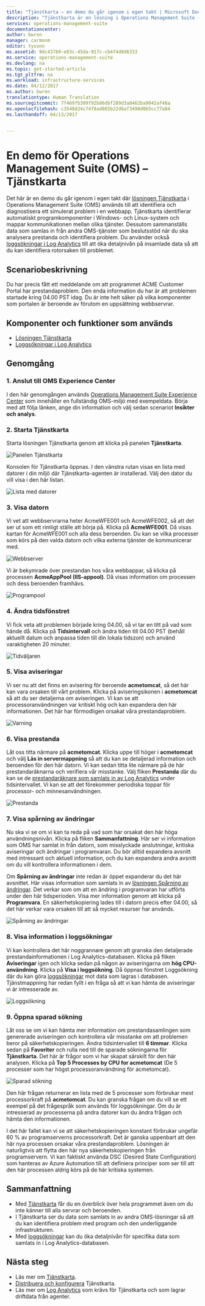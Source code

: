 ```yaml
---
title: "Tjänstkarta – en demo du går igenom i egen takt | Microsoft Docs"
description: "Tjänstkarta är en lösning i Operations Management Suite (OMS) och som automatiskt identifierar programkomponenter i Windows- och Linux-system och mappar kommunikationen mellan olika tjänster.  Det här är en demo du går igenom i egen takt där Tjänstkarta används till att identifiera och diagnostisera ett simulerat problem i en webbapp."
services: operations-management-suite
documentationcenter: 
author: bwren
manager: carmonm
editor: tysonn
ms.assetid: 9dc437b9-e83c-45da-917c-cb4f4d8d6333
ms.service: operations-management-suite
ms.devlang: na
ms.topic: get-started-article
ms.tgt_pltfrm: na
ms.workload: infrastructure-services
ms.date: 04/12/2017
ms.author: bwren
translationtype: Human Translation
ms.sourcegitcommit: 7f469fb309f92b86dbf289d3a0462ba9042af48a
ms.openlocfilehash: c3548d24c74f8ad865b22d6af3490d0b5cc77a84
ms.lasthandoff: 04/13/2017


---
```


# <a name="operations-management-suite-oms-self-paced-demo---service-map"></a>En demo för Operations Management Suite (OMS) – Tjänstkarta
Det här är en demo du går igenom i egen takt där [lösningen Tjänstkarta](operations-management-suite-service-map.md) i Operations Management Suite (OMS) används till att identifiera och diagnostisera ett simulerat problem i en webbapp.  Tjänstkarta identifierar automatiskt programkomponenter i Windows- och Linux-system och mappar kommunikationen mellan olika tjänster.  Dessutom sammanställs data som samlas in från andra OMS-tjänster som beslutsstöd när du ska analysera prestanda och identifiera problem.  Du använder också [loggsökningar i Log Analytics](../log-analytics/log-analytics-log-searches.md) till att öka detaljnivån på insamlade data så att du kan identifiera rotorsaken till problemet.


## <a name="scenario-description"></a>Scenariobeskrivning
Du har precis fått ett meddelande om att programmet ACME Customer Portal har prestandaproblem.  Den enda information du har är att problemen startade kring 04.00 PST idag.  Du är inte helt säker på vilka komponenter som portalen är beroende av förutom en uppsättning webbservrar.  

## <a name="components-and-features-used"></a>Komponenter och funktioner som används
- [Lösningen Tjänstkarta](operations-management-suite-service-map.md)
- [Loggsökningar i Log Analytics](../log-analytics/log-analytics-log-searches.md)


## <a name="walk-through"></a>Genomgång

### <a name="1-connect-to-the-oms-experience-center"></a>1. Anslut till OMS Experience Center
I den här genomgången används [Operations Management Suite Experience Center](https://experience.mms.microsoft.com/) som innehåller en fullständig OMS-miljö med exempeldata. Börja med att följa länken, ange din information och välj sedan scenariot **Insikter och analys**.


### <a name="2-start-service-map"></a>2. Starta Tjänstkarta
Starta lösningen Tjänstkarta genom att klicka på panelen **Tjänstkarta**.

![Panelen Tjänstkarta](media/operations-management-suite-walkthrough-servicemap/tile.png)

Konsolen för Tjänstkarta öppnas.  I den vänstra rutan visas en lista med datorer i din miljö där Tjänstkarta-agenten är installerad.  Välj den dator du vill visa i den här listan.

![Lista med datorer](media/operations-management-suite-walkthrough-servicemap/computer-list.png)


### <a name="3-view-computer"></a>3. Visa datorn
Vi vet att webbservrarna heter AcmeWFE001 och AcmeWFE002, så att det ser ut som ett rimligt ställe att börja på.  Klicka på **AcmeWFE001**.  Då visas kartan för AcmeWFE001 och alla dess beroenden.  Du kan se vilka processer som körs på den valda datorn och vilka externa tjänster de kommunicerar med.

![Webbserver](media/operations-management-suite-walkthrough-servicemap/web-server.png)

Vi är bekymrade över prestandan hos våra webbappar, så klicka på processen **AcmeAppPool (IIS-appool)**.  Då visas information om processen och dess beroenden framhävs.  

![Programpool](media/operations-management-suite-walkthrough-servicemap/app-pool.png)


### <a name="4-change-time-window"></a>4. Ändra tidsfönstret

Vi fick veta att problemen började kring 04.00, så vi tar en titt på vad som hände då. Klicka på **Tidsintervall** och ändra tiden till 04.00 PST (behåll aktuellt datum och anpassa tiden till din lokala tidszon) och använd varaktigheten 20 minuter.

![Tidväljaren](./media/operations-management-suite-walkthrough-servicemap/time-picker.png)


### <a name="5-view-alert"></a>5. Visa aviseringar

Vi ser nu att det finns en avisering för beroende **acmetomcat**, så det här kan vara orsaken till vårt problem.  Klicka på aviseringsikonen i **acmetomcat** så att du ser detaljerna om aviseringen.  Vi kan se att processoranvändningen var kritiskt hög och kan expandera den här informationen.  Det här har förmodligen orsakat våra prestandaproblem. 

![Varning](./media/operations-management-suite-walkthrough-servicemap/alert.png)


### <a name="6-view-performance"></a>6. Visa prestanda

Låt oss titta närmare på **acmetomcat**.  Klicka uppe till höger i **acmetomcat** och välj **Läs in servermappning** så att du kan se detaljerad information och beroenden för den här datorn. Vi kan sedan titta lite närmare på de här prestandaräknarna och verifiera vår misstanke.  Välj fliken **Prestanda** där du kan se de [prestandaräknare som samlats in av Log Analytics](../log-analytics/log-analytics-data-sources-performance-counters.md) under tidsintervallet.  Vi kan se att det förekommer periodiska toppar för processor- och minnesanvändningen.

![Prestanda](./media/operations-management-suite-walkthrough-servicemap/performance.png)


### <a name="7-view-change-tracking"></a>7. Visa spårning av ändringar
Nu ska vi se om vi kan ta reda på vad som har orsakat den här höga användningsnivån.  Klicka på fliken **Sammanfattning**.  Här ser vi information som OMS har samlat in från datorn, som misslyckade anslutningar, kritiska aviseringar och ändringar i programvaran.  Du bör alltid expandera avsnitt med intressant och aktuell information, och du kan expandera andra avsnitt om du vill kontrollera informationen i dem.


Om **Spårning av ändringar** inte redan är öppet expanderar du det här avsnittet.  Här visas information som samlats in av [lösningen Spårning av ändringar](../log-analytics/log-analytics-change-tracking.md).  Det verkar som om att en ändring i programvaran har utförts under den här tidsperioden.  Visa mer information genom att klicka på **Programvara**.  En säkerhetskopiering lades till i datorn precis efter 04.00, så det här verkar vara orsaken till att så mycket resurser har används.

![Spårning av ändringar](./media/operations-management-suite-walkthrough-servicemap/change-tracking.png)



### <a name="8-view-details-in-log-search"></a>8. Visa information i loggsökningar
Vi kan kontrollera det här noggrannare genom att granska den detaljerade prestandainformationen i Log Analytics-databasen.  Klicka på fliken **Aviseringar** igen och klicka sedan på någon av aviseringarna om **hög CPU-användning**.  Klicka på **Visa i loggsökning**.  Då öppnas fönstret Loggsökning där du kan göra [loggsökningar](../log-analytics/log-analytics-log-searches.md) mot data som lagras i databasen.  Tjänstmappning har redan fyllt i en fråga så att vi kan hämta de aviseringar vi är intresserade av.  

![Loggsökning](./media/operations-management-suite-walkthrough-servicemap/log-search.png)


### <a name="9-open-saved-search"></a>9. Öppna sparad sökning
Låt oss se om vi kan hämta mer information om prestandasamlingen som genererade aviseringen och kontrollera vår misstanke om att problemen beror på säkerhetskopieringen.  Ändra tidsintervallet till **6 timmar**.  Klicka sedan på **Favoriter** och rulla ned till de sparade sökningarna för **Tjänstkarta**.  Det här är frågor som vi har skapat särskilt för den här analysen.  Klicka på **Top 5 Processes by CPU for acmetomcat** (De 5 processer som har högst processoranvändning för acmetomcat).

![Sparad sökning](./media/operations-management-suite-walkthrough-servicemap/saved-search.png)


Den här frågan returnerar en lista med de 5 processer som förbrukar mest processorkraft på **acmetomcat**.  Du kan granska frågan om du vill se ett exempel på det frågespråk som används för loggsökningar.  Om du är intresserad av processerna på andra datorer kan du ändra frågan och hämta den informationen.

I det här fallet kan vi se att säkerhetskopieringen konstant förbrukar ungefär 60 % av programserverns processorkraft.  Det är ganska uppenbart att den här nya processen orsakar våra prestandaproblem.  Lösningen är naturligtvis att flytta den här nya säkerhetskopieringen från programservern.  Vi kan faktiskt använda DSC (Desired State Configuration) som hanteras av Azure Automation till att definiera principer som ser till att den här processen aldrig körs på de här kritiska systemen.


## <a name="summary-points"></a>Sammanfattning
- Med [Tjänstkarta](operations-management-suite-service-map.md) får du en överblick över hela programmet även om du inte känner till alla servrar och beroenden.
- I Tjänstkarta ser du data som samlats in av andra OMS-lösningar så att du kan identifiera problem med program och den underliggande infrastrukturen.
- Med [loggsökningar](../log-analytics/log-analytics-log-searches.md) kan du öka detaljnivån för specifika data som samlats in i Log Analytics-databasen.    

## <a name="next-steps"></a>Nästa steg
- Läs mer om [Tjänstkarta](operations-management-suite-service-map.md).
- [Distribuera och konfigurera](operations-management-suite-service-map-configure.md) Tjänstkarta.
- Läs mer om [Log Analytics](../log-analytics/log-analytics-overview.md) som krävs för Tjänstkarta och som lagrar driftdata från agenter.
